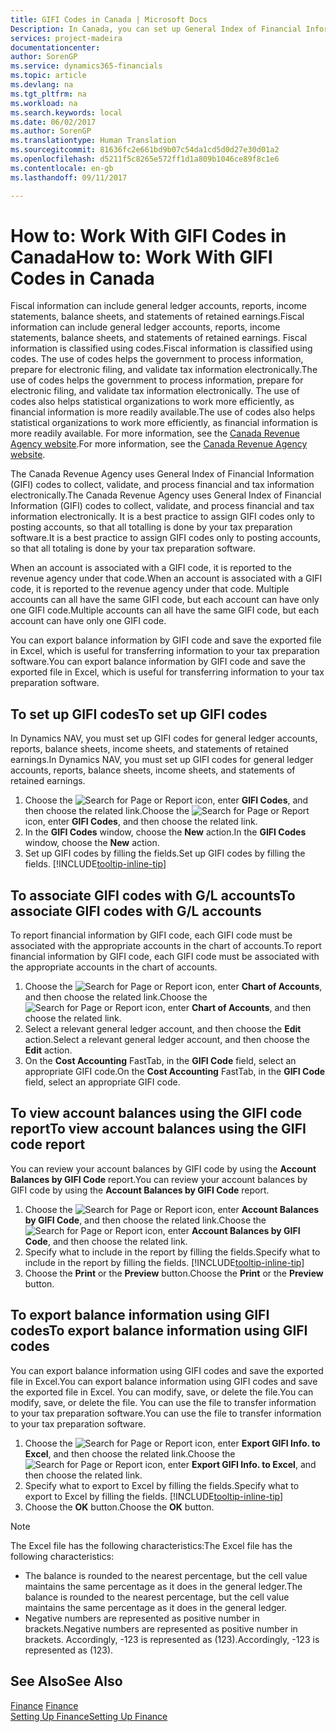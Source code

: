 ```yaml
---
title: GIFI Codes in Canada | Microsoft Docs
Description: In Canada, you can set up General Index of Financial Information (GIFI) codes and assign them to posting accounts
services: project-madeira
documentationcenter: 
author: SorenGP
ms.service: dynamics365-financials
ms.topic: article
ms.devlang: na
ms.tgt_pltfrm: na
ms.workload: na
ms.search.keywords: local
ms.date: 06/02/2017
ms.author: SorenGP
ms.translationtype: Human Translation
ms.sourcegitcommit: 81636fc2e661bd9b07c54da1cd5d0d27e30d01a2
ms.openlocfilehash: d5211f5c8265e572ff1d1a809b1046ce89f8c1e6
ms.contentlocale: en-gb
ms.lasthandoff: 09/11/2017

---
```

# <a name="how-to-work-with-gifi-codes-in-canada"></a><span data-ttu-id="d9aa2-103">How to: Work With GIFI Codes in Canada</span><span class="sxs-lookup"><span data-stu-id="d9aa2-103">How to: Work With GIFI Codes in Canada</span></span>
<span data-ttu-id="d9aa2-104">Fiscal information can include general ledger accounts, reports, income statements, balance sheets, and statements of retained earnings.</span><span class="sxs-lookup"><span data-stu-id="d9aa2-104">Fiscal information can include general ledger accounts, reports, income statements, balance sheets, and statements of retained earnings.</span></span> <span data-ttu-id="d9aa2-105">Fiscal information is classified using codes.</span><span class="sxs-lookup"><span data-stu-id="d9aa2-105">Fiscal information is classified using codes.</span></span> <span data-ttu-id="d9aa2-106">The use of codes helps the government to process information, prepare for electronic filing, and validate tax information electronically.</span><span class="sxs-lookup"><span data-stu-id="d9aa2-106">The use of codes helps the government to process information, prepare for electronic filing, and validate tax information electronically.</span></span> <span data-ttu-id="d9aa2-107">The use of codes also helps statistical organizations to work more efficiently, as financial information is more readily available.</span><span class="sxs-lookup"><span data-stu-id="d9aa2-107">The use of codes also helps statistical organizations to work more efficiently, as financial information is more readily available.</span></span> <span data-ttu-id="d9aa2-108">For more information, see the [Canada Revenue Agency website](http://www.cra-arc.gc.ca/).</span><span class="sxs-lookup"><span data-stu-id="d9aa2-108">For more information, see the [Canada Revenue Agency website](http://www.cra-arc.gc.ca/).</span></span>

<span data-ttu-id="d9aa2-109">The Canada Revenue Agency uses General Index of Financial Information (GIFI) codes to collect, validate, and process financial and tax information electronically.</span><span class="sxs-lookup"><span data-stu-id="d9aa2-109">The Canada Revenue Agency uses General Index of Financial Information (GIFI) codes to collect, validate, and process financial and tax information electronically.</span></span> <span data-ttu-id="d9aa2-110">It is a best practice to assign GIFI codes only to posting accounts, so that all totalling is done by your tax preparation software.</span><span class="sxs-lookup"><span data-stu-id="d9aa2-110">It is a best practice to assign GIFI codes only to posting accounts, so that all totaling is done by your tax preparation software.</span></span>

<span data-ttu-id="d9aa2-111">When an account is associated with a GIFI code, it is reported to the revenue agency under that code.</span><span class="sxs-lookup"><span data-stu-id="d9aa2-111">When an account is associated with a GIFI code, it is reported to the revenue agency under that code.</span></span> <span data-ttu-id="d9aa2-112">Multiple accounts can all have the same GIFI code, but each account can have only one GIFI code.</span><span class="sxs-lookup"><span data-stu-id="d9aa2-112">Multiple accounts can all have the same GIFI code, but each account can have only one GIFI code.</span></span>

<span data-ttu-id="d9aa2-113">You can export balance information by GIFI code and save the exported file in Excel, which is useful for transferring information to your tax preparation software.</span><span class="sxs-lookup"><span data-stu-id="d9aa2-113">You can export balance information by GIFI code and save the exported file in Excel, which is useful for transferring information to your tax preparation software.</span></span>

## <a name="to-set-up-gifi-codes"></a><span data-ttu-id="d9aa2-114">To set up GIFI codes</span><span class="sxs-lookup"><span data-stu-id="d9aa2-114">To set up GIFI codes</span></span>
<span data-ttu-id="d9aa2-115">In Dynamics NAV, you must set up GIFI codes for general ledger accounts, reports, balance sheets, income sheets, and statements of retained earnings.</span><span class="sxs-lookup"><span data-stu-id="d9aa2-115">In Dynamics NAV, you must set up GIFI codes for general ledger accounts, reports, balance sheets, income sheets, and statements of retained earnings.</span></span>

1. <span data-ttu-id="d9aa2-116">Choose the ![Search for Page or Report](media/ui-search/search_small.png "Search for Page or Report icon") icon, enter **GIFI Codes**, and then choose the related link.</span><span class="sxs-lookup"><span data-stu-id="d9aa2-116">Choose the ![Search for Page or Report](media/ui-search/search_small.png "Search for Page or Report icon") icon, enter **GIFI Codes**, and then choose the related link.</span></span>
2. <span data-ttu-id="d9aa2-117">In the **GIFI Codes** window, choose the **New** action.</span><span class="sxs-lookup"><span data-stu-id="d9aa2-117">In the **GIFI Codes** window, choose the **New** action.</span></span>
3. <span data-ttu-id="d9aa2-118">Set up GIFI codes by filling the fields.</span><span class="sxs-lookup"><span data-stu-id="d9aa2-118">Set up GIFI codes by filling the fields.</span></span> [!INCLUDE[tooltip-inline-tip](includes/tooltip-inline-tip_md.md)]

## <a name="to-associate-gifi-codes-with-gl-accounts"></a><span data-ttu-id="d9aa2-119">To associate GIFI codes with G/L accounts</span><span class="sxs-lookup"><span data-stu-id="d9aa2-119">To associate GIFI codes with G/L accounts</span></span>
<span data-ttu-id="d9aa2-120">To report financial information by GIFI code, each GIFI code must be associated with the appropriate accounts in the chart of accounts.</span><span class="sxs-lookup"><span data-stu-id="d9aa2-120">To report financial information by GIFI code, each GIFI code must be associated with the appropriate accounts in the chart of accounts.</span></span>

1. <span data-ttu-id="d9aa2-121">Choose the ![Search for Page or Report](media/ui-search/search_small.png "Search for Page or Report icon") icon, enter **Chart of Accounts**, and then choose the related link.</span><span class="sxs-lookup"><span data-stu-id="d9aa2-121">Choose the ![Search for Page or Report](media/ui-search/search_small.png "Search for Page or Report icon") icon, enter **Chart of Accounts**, and then choose the related link.</span></span>
2. <span data-ttu-id="d9aa2-122">Select a relevant general ledger account, and then choose the **Edit** action.</span><span class="sxs-lookup"><span data-stu-id="d9aa2-122">Select a relevant general ledger account, and then choose the **Edit** action.</span></span>
3. <span data-ttu-id="d9aa2-123">On the **Cost Accounting** FastTab, in the **GIFI Code** field, select an appropriate GIFI code.</span><span class="sxs-lookup"><span data-stu-id="d9aa2-123">On the **Cost Accounting** FastTab, in the **GIFI Code** field, select an appropriate GIFI code.</span></span>

## <a name="to-view-account-balances-using-the-gifi-code-report"></a><span data-ttu-id="d9aa2-124">To view account balances using the GIFI code report</span><span class="sxs-lookup"><span data-stu-id="d9aa2-124">To view account balances using the GIFI code report</span></span>
<span data-ttu-id="d9aa2-125">You can review your account balances by GIFI code by using the **Account Balances by GIFI Code** report.</span><span class="sxs-lookup"><span data-stu-id="d9aa2-125">You can review your account balances by GIFI code by using the **Account Balances by GIFI Code** report.</span></span>

1. <span data-ttu-id="d9aa2-126">Choose the ![Search for Page or Report](media/ui-search/search_small.png "Search for Page or Report icon") icon, enter **Account Balances by GIFI Code**, and then choose the related link.</span><span class="sxs-lookup"><span data-stu-id="d9aa2-126">Choose the ![Search for Page or Report](media/ui-search/search_small.png "Search for Page or Report icon") icon, enter **Account Balances by GIFI Code**, and then choose the related link.</span></span>
2. <span data-ttu-id="d9aa2-127">Specify what to include in the report by filling the fields.</span><span class="sxs-lookup"><span data-stu-id="d9aa2-127">Specify what to include in the report by filling the fields.</span></span> [!INCLUDE[tooltip-inline-tip](includes/tooltip-inline-tip_md.md)]
3. <span data-ttu-id="d9aa2-128">Choose the **Print** or the **Preview** button.</span><span class="sxs-lookup"><span data-stu-id="d9aa2-128">Choose the **Print** or the **Preview** button.</span></span>

## <a name="to-export-balance-information-using-gifi-codes"></a><span data-ttu-id="d9aa2-129">To export balance information using GIFI codes</span><span class="sxs-lookup"><span data-stu-id="d9aa2-129">To export balance information using GIFI codes</span></span>
<span data-ttu-id="d9aa2-130">You can export balance information using GIFI codes and save the exported file in Excel.</span><span class="sxs-lookup"><span data-stu-id="d9aa2-130">You can export balance information using GIFI codes and save the exported file in Excel.</span></span> <span data-ttu-id="d9aa2-131">You can modify, save, or delete the file.</span><span class="sxs-lookup"><span data-stu-id="d9aa2-131">You can modify, save, or delete the file.</span></span> <span data-ttu-id="d9aa2-132">You can use the file to transfer information to your tax preparation software.</span><span class="sxs-lookup"><span data-stu-id="d9aa2-132">You can use the file to transfer information to your tax preparation software.</span></span>

1. <span data-ttu-id="d9aa2-133">Choose the ![Search for Page or Report](media/ui-search/search_small.png "Search for Page or Report icon") icon, enter **Export GIFI Info. to Excel**, and then choose the related link.</span><span class="sxs-lookup"><span data-stu-id="d9aa2-133">Choose the ![Search for Page or Report](media/ui-search/search_small.png "Search for Page or Report icon") icon, enter **Export GIFI Info. to Excel**, and then choose the related link.</span></span>
2. <span data-ttu-id="d9aa2-134">Specify what to export to Excel by filling the fields.</span><span class="sxs-lookup"><span data-stu-id="d9aa2-134">Specify what to export to Excel by filling the fields.</span></span> [!INCLUDE[tooltip-inline-tip](includes/tooltip-inline-tip_md.md)]
3. <span data-ttu-id="d9aa2-135">Choose the **OK** button.</span><span class="sxs-lookup"><span data-stu-id="d9aa2-135">Choose the **OK** button.</span></span>

> [!NOTE]  
>   <span data-ttu-id="d9aa2-136">The Excel file has the following characteristics:</span><span class="sxs-lookup"><span data-stu-id="d9aa2-136">The Excel file has the following characteristics:</span></span>

* <span data-ttu-id="d9aa2-137">The balance is rounded to the nearest percentage, but the cell value maintains the same percentage as it does in the general ledger.</span><span class="sxs-lookup"><span data-stu-id="d9aa2-137">The balance is rounded to the nearest percentage, but the cell value maintains the same percentage as it does in the general ledger.</span></span>
* <span data-ttu-id="d9aa2-138">Negative numbers are represented as positive number in brackets.</span><span class="sxs-lookup"><span data-stu-id="d9aa2-138">Negative numbers are represented as positive number in brackets.</span></span> <span data-ttu-id="d9aa2-139">Accordingly, -123 is represented as (123).</span><span class="sxs-lookup"><span data-stu-id="d9aa2-139">Accordingly, -123 is represented as (123).</span></span>

## <a name="see-also"></a><span data-ttu-id="d9aa2-140">See Also</span><span class="sxs-lookup"><span data-stu-id="d9aa2-140">See Also</span></span>
<span data-ttu-id="d9aa2-141">[Finance](finance.md) </span><span class="sxs-lookup"><span data-stu-id="d9aa2-141">[Finance](finance.md) </span></span>  
[<span data-ttu-id="d9aa2-142">Setting Up Finance</span><span class="sxs-lookup"><span data-stu-id="d9aa2-142">Setting Up Finance</span></span>](finance-setup-finance.md)

